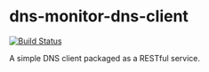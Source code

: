 # dns-monitor-dns-client

[![Build Status](https://build.carminestar.com/buildStatus/icon?job=dns-monitor-dns-client)](https://build.carminestar.com/job/dns-monitor-dns-client/)

A simple DNS client packaged as a RESTful service.

